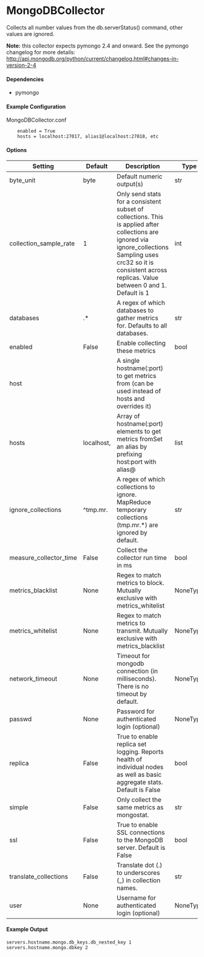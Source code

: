 <!--This file was generated from the python source
Please edit the source to make changes
-->
MongoDBCollector
=====

Collects all number values from the db.serverStatus() command, other
values are ignored.

**Note:** this collector expects pymongo 2.4 and onward. See the pymongo
changelog for more details:
http://api.mongodb.org/python/current/changelog.html#changes-in-version-2-4

#### Dependencies

 * pymongo

#### Example Configuration

MongoDBCollector.conf

```
    enabled = True
    hosts = localhost:27017, alias1@localhost:27018, etc
```

#### Options

Setting | Default | Description | Type
--------|---------|-------------|-----
byte_unit | byte | Default numeric output(s) | str
collection_sample_rate | 1 | Only send stats for a consistent subset of collections. This is applied after collections are ignored via ignore_collections Sampling uses crc32 so it is consistent across replicas. Value between 0 and 1. Default is 1 | int
databases | .* | A regex of which databases to gather metrics for. Defaults to all databases. | str
enabled | False | Enable collecting these metrics | bool
host |  | A single hostname(:port) to get metrics from (can be used instead of hosts and overrides it) | 
hosts | localhost, | Array of hostname(:port) elements to get metrics fromSet an alias by prefixing host:port with alias@ | list
ignore_collections | ^tmp\.mr\. | A regex of which collections to ignore. MapReduce temporary collections (tmp.mr.*) are ignored by default. | str
measure_collector_time | False | Collect the collector run time in ms | bool
metrics_blacklist | None | Regex to match metrics to block. Mutually exclusive with metrics_whitelist | NoneType
metrics_whitelist | None | Regex to match metrics to transmit. Mutually exclusive with metrics_blacklist | NoneType
network_timeout | None | Timeout for mongodb connection (in milliseconds). There is no timeout by default. | NoneType
passwd | None | Password for authenticated login (optional) | NoneType
replica | False | True to enable replica set logging. Reports health of individual nodes as well as basic aggregate stats. Default is False | bool
simple | False | Only collect the same metrics as mongostat. | str
ssl | False | True to enable SSL connections to the MongoDB server. Default is False | bool
translate_collections | False | Translate dot (.) to underscores (_) in collection names. | str
user | None | Username for authenticated login (optional) | NoneType

#### Example Output

```
servers.hostname.mongo.db_keys.db_nested_key 1
servers.hostname.mongo.dbkey 2
```

